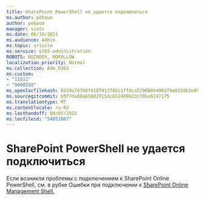 ```yaml
---
title: SharePoint PowerShell не удается подключиться
ms.author: pebaum
author: pebaum
manager: scotv
ms.date: 06/10/2021
ms.audience: Admin
ms.topic: article
ms.service: o365-administration
ROBOTS: NOINDEX, NOFOLLOW
localization_priority: Normal
ms.collection: Adm_O365
ms.custom:
- "11511"
- "9000292"
ms.openlocfilehash: 8339e76788f6187913783c1ffdca529680e406d79a832db2e85daf73461f56df
ms.sourcegitcommit: b5f7da89a650d2915dc652449623c78be6247175
ms.translationtype: MT
ms.contentlocale: ru-RU
ms.lasthandoff: 08/05/2021
ms.locfileid: "54051067"
---
```

# <a name="sharepoint-powershell-unable-to-connect"></a>SharePoint PowerShell не удается подключиться

Если возникли проблемы с подключением к SharePoint Online PowerShell, см. в рубке Ошибки при подключении к [SharePoint Online Management Shell.](/sharepoint/troubleshoot/administration/errors-connecting-to-management-shell)